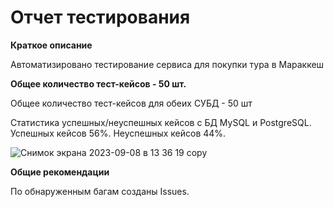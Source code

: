 # Отчет тестирования


**Краткое описание**

Автоматизировано тестирование сервиса для покупки тура в Мараккеш

**Общее количество тест-кейсов - 50 шт.**

Общее количество тест-кейсов для обеих СУБД - 50 шт

Статистика успешных/неуспешных кейсов
с БД MySQL и PostgreSQL.
Успешных кейсов 56%.
Неуспешных кейсов 44%.

![Снимок экрана 2023-09-08 в 13 36 19 copy](https://github.com/Viktor072/Diplom_AQA/assets/128378846/21dbacbf-795c-47c7-b158-06dda5c1ef8a)


**Общие рекомендации**

По обнаруженным багам созданы Issues.
